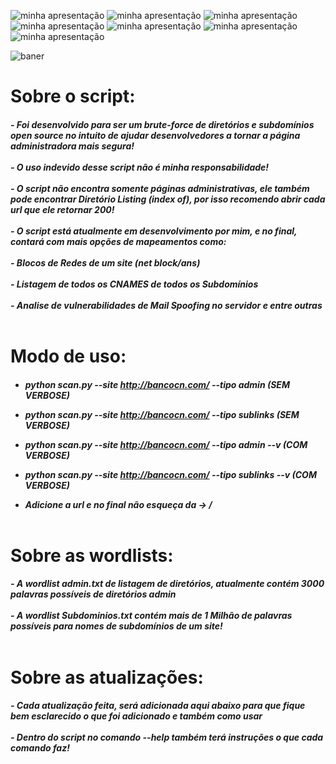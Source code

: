 ![minha apresentação](https://img.shields.io/static/v1?label=SCANER&message=ADMIN&color=red&style=<STYLE>&logo=<LOGO>)
![minha apresentação](https://img.shields.io/static/v1?label=VARREDURAS-DE&message=DIRETORIOS&color=red&style=<STYLE>&logo=<LOGO>)
![minha apresentação](https://img.shields.io/static/v1?label=VARREDURAS-DE&message=SUBDOMÍNIOS&color=red&style=<STYLE>&logo=<LOGO>)
![minha apresentação](https://img.shields.io/static/v1?label=LISTAGEM-DE&message=SITES&color=red&style=<STYLE>&logo=<LOGO>)
![minha apresentação](https://img.shields.io/static/v1?label=SCANNER&message=SITES&color=red&style=<STYLE>&logo=<LOGO>)
![minha apresentação](https://img.shields.io/static/v1?label=BRUTE-FORCE&message=DIRETÓRIOS&color=red&style=<STYLE>&logo=<LOGO>)
![minha apresentação](https://img.shields.io/static/v1?label=BRUTE-FORCE&message=SUBDOMÍNIOS&color=red&style=<STYLE>&logo=<LOGO>)

![baner](https://github.com/user-attachments/assets/9fdf11f3-4939-4bda-9da9-d5ed77408882)

# Sobre o script:

<h5>
  - Foi desenvolvido para ser um brute-force de diretórios e subdomínios open source no intuito de ajudar desenvolvedores a tornar a página administradora mais segura!<br><br>
  - O uso indevido desse script não é minha responsabilidade!<br><br>
  - O script não encontra somente páginas administrativas, ele também pode encontrar Diretório Listing (index of), por isso recomendo abrir cada url que ele retornar 200!<br><br>
  - O script está atualmente em desenvolvimento por mim, e no final, contará com mais opções de mapeamentos como:<br><br>
  - Blocos de Redes de um site (net block/ans)<br><br>
  - Listagem de todos os CNAMES de todos os Subdomínios<br><br>
  - Analise de vulnerabilidades de Mail Spoofing no servidor e entre outras<br><br>
</h5>

# Modo de uso:
<h5>
  
  - python scan.py --site http://bancocn.com/ --tipo admin (SEM VERBOSE)
  
  - python scan.py --site http://bancocn.com/ --tipo sublinks (SEM VERBOSE)
  
  - python scan.py --site http://bancocn.com/ --tipo admin --v (COM VERBOSE)
  
  - python scan.py --site http://bancocn.com/ --tipo sublinks --v (COM VERBOSE)

  - Adicione a url e no final não esqueça da -> /<br><br>
      
</h5>

# Sobre as wordlists:
<h5>
  - A wordlist admin.txt de listagem de diretórios, atualmente contém 3000 palavras possíveis de diretórios admin<br><br>
  - A wordlist Subdominios.txt contém mais de 1 Milhão de palavras possíveis para nomes de subdomínios de um site!<br><br>
</h5>

# Sobre as atualizações:

<h5>
  - Cada atualização feita, será adicionada aqui abaixo para que fique bem esclarecido o que foi adicionado e também como usar<br><br>
  - Dentro do script no comando --help também terá instruções o que cada comando faz!<br><br>
</h5>
